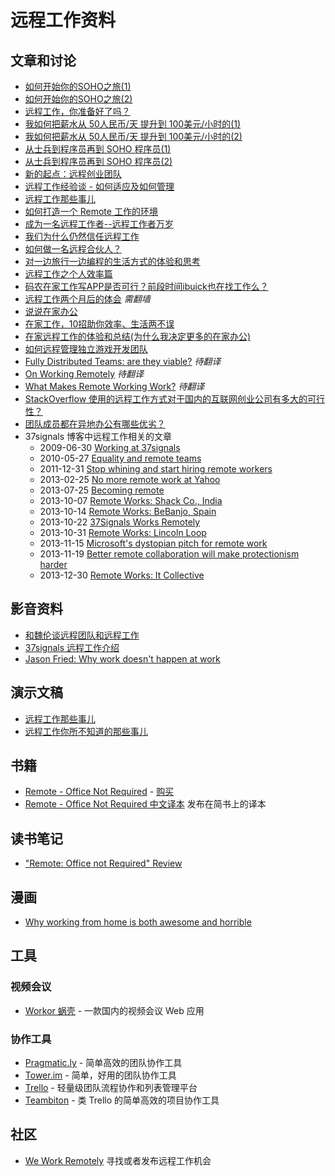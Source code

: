 远程工作资料
================

文章和讨论
-------------

 - [如何开始你的SOHO之旅(1)](http://terrytai.com/how-to-begin-soho-1/)
 - [如何开始你的SOHO之旅(2)](http://terrytai.com/how-to-begin-soho-2/)
 - [远程工作，你准备好了吗？](http://www.csdn.net/article/2013-12-19/2817858)
 - [我如何把薪水从 50人民币/天 提升到 100美元/小时的(1)](http://terrytai.com/salary-from-50rmb-to-100usd)
 - [我如何把薪水从 50人民币/天 提升到 100美元/小时的(2)](http://terrytai.com/salary-from-50rmb-to-100usd-2/)
 - [从士兵到程序员再到 SOHO 程序员(1)](http://blog.huhao.name/blog/2013/09/14/become-a-freelancer/)
 - [从士兵到程序员再到 SOHO 程序员(2)](http://blog.huhao.name/blog/2013/12/13/become-a-freelancer-2/)
 - [新的起点：远程创业团队](http://yangzhuoyu.com/first-month-in-pragmatic-ly/)
 - [远程工作经验谈 - 如何适应及如何管理](http://yedingding.com/2013/07/24/remote-team-the-things-you-should-know.html)
 - [远程工作那些事儿](http://wangyaodi.com/2013/07/20/remote-working.html)
 - [如何打造一个 Remote 工作的环境](http://smalltalk.xdite.net/posts/73953-how-to-create-a-remote-environment)
 - [成为一名远程工作者--远程工作者万岁](http://blogs.msdn.com/b/scott_hanselman/archive/2013/02/28/10398083.aspx)
 - [我们为什么仍然信任远程工作](http://www.oschina.net/translate/why-we-still-believe-in-working-remotely)
 - [如何做一名远程合伙人？](http://www.36kr.com/p/205768.html)
 - [对一边旅行一边编程的生活方式的体验和思考](http://www.aqee.net/how-i-thought-i-wanted-to-become-a-digital-nomad/)
 - [远程工作之个人效率篇](http://beenhero.com/improve-remote-work-productivity/)
 - [码农在家工作写APP是否可行？前段时间ibuick也在找工作么？](http://tiny4cocoa.com/thread/show/1091/)
 - [远程工作两个月后的体会](http://t1constantine.blogspot.com/2013/11/blog-post_26.html?spref=tw) *需翻墙*
 - [说说在家办公](http://sofish.de/2302)
 - [在家工作，10招助你效率、生活两不误](http://www.36kr.com/p/209230.html)
 - [在家远程工作的体验和总结(为什么我决定更多的在家办公)](http://www.aqee.net/why-i-decided-to-spend-more-time-working-from-home/)
 - [如何远程管理独立游戏开发团队](http://www.cocoachina.com/gamedev/2013/1211/7516.html)
 - [Fully Distributed Teams: are they viable?](http://www.pixelmonkey.org/2012/05/14/distributed-teams) *待翻译*
 - [On Working Remotely](http://www.codinghorror.com/blog/2010/05/on-working-remotely.html) *待翻译* 
 - [What Makes Remote Working Work?](https://netguru.co/blog/posts/what-makes-remote-working-work) *待翻译*
 - [StackOverflow 使用的远程工作方式对于国内的互联网创业公司有多大的可行性？](http://www.zhihu.com/question/20759108)
 - [团队成员都在异地办公有哪些优劣？](http://www.zhihu.com/question/20011303/answer/18049612)
 - 37signals 博客中远程工作相关的文章
    * 2009-06-30 [Working at 37signals](http://37signals.com/svn/posts/1785-working-at-37signals)
    * 2010-05-27 [Equality and remote teams](http://37signals.com/svn/posts/2360-equality-and-remote-teams)
    * 2011-12-31 [Stop whining and start hiring remote workers](http://37signals.com/svn/posts/3064-stop-whining-and-start-hiring-remote-workers)
    * 2013-02-25 [No more remote work at Yahoo](http://37signals.com/svn/posts/3453-no-more-remote-work-at-yahoo)
    * 2013-07-25 [Becoming remote](http://37signals.com/svn/posts/3590-becoming-remote)
    * 2013-10-07 [Remote Works: Shack Co., India](http://37signals.com/svn/posts/3649-remote-works-shack-co-india)
    * 2013-10-14 [Remote Works: BeBanjo, Spain](http://37signals.com/svn/posts/3651-remote-works-bebanjo-spain)
    * 2013-10-22 [37Signals Works Remotely](http://37signals.com/svn/posts/3657-37signals-works-remotely)
    * 2013-10-31 [Remote Works: Lincoln Loop](http://37signals.com/svn/posts/3652-remote-works-lincoln-loop)
    * 2013-11-15 [Microsoft's dystopian pitch for remote work](http://37signals.com/svn/posts/3683-microsofts-dystopian-pitch-for-remote-work)
    * 2013-11-19 [Better remote collaboration will make protectionism harder](http://37signals.com/svn/posts/3330-better-remote-collaboration-will-make-protectionism-harder)
    * 2013-12-30 [Remote Works: It Collective](http://37signals.com/svn/posts/3656-remote-works-it-collective)

影音资料
------------

 - [和魏伦谈远程团队和远程工作](http://teahour.fm/2013/10/21/talking-remote-work-with-allen-wei.html)
 - [37signals 远程工作介绍](http://v.youku.com/v_show/id_XNjI1MzQzNTg0.html)
 - [Jason Fried: Why work doesn't happen at work](http://www.youtube.com/watch?feature=player_embedded&v=5XD2kNopsUs)
 
演示文稿
------------

 - [远程工作那些事儿](https://speakerdeck.com/yorzi/yuan-cheng-gong-zuo-na-xie-shi-er)
 - [远程工作你所不知道的那些事儿](http://vdisk.weibo.com/s/zby-x0TZj2PEy/1378093426)

书籍
------------

 - [Remote - Office Not Required](http://37signals.com/remote) - [购买](http://www.amazon.com/Remote-Office-Not-Required/dp/0804137501)
 - [Remote - Office Not Required 中文译本](http://jianshu.io/notebooks/41672/list) 发布在简书上的译本

读书笔记
---------

 - ["Remote: Office not Required" Review](http://robertgreiner.com/2013/11/remote-office-not-required-review/)

漫画
------------

 - [Why working from home is both awesome and horrible](http://theoatmeal.com/comics/working_home)


工具
----------

### 视频会议

 - [Workor 蜗壳](http://workor.com/) - 一款国内的视频会议 Web 应用

### 协作工具

 - [Pragmatic.ly](https://pragmatic.ly/) - 简单高效的团队协作工具
 - [Tower.im](https://tower.im/) - 简单，好用的团队协作工具
 - [Trello](https://trello.com/) - 轻量级团队流程协作和列表管理平台
 - [Teambiton](https://www.teambition.com/) - 类 Trello 的简单高效的项目协作工具

社区
----------

 - [We Work Remotely](https://weworkremotely.com/) 寻找或者发布远程工作机会
